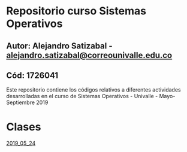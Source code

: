 # Repositorio curso Sistemas Operativos
## Autor: Alejandro Satizabal - alejandro.satizabal@correounivalle.edu.co
## Cód: 1726041

Este repositorio contiene los códigos relativos a diferentes actividades desarrolladas en el curso de Sistemas Operativos - Univalle - Mayo-Septiembre 2019

# Clases

<a href="https://github.com/alejosatizabal/SistemasOperativos/tree/master/2019_05_24">2019_05_24</a>
